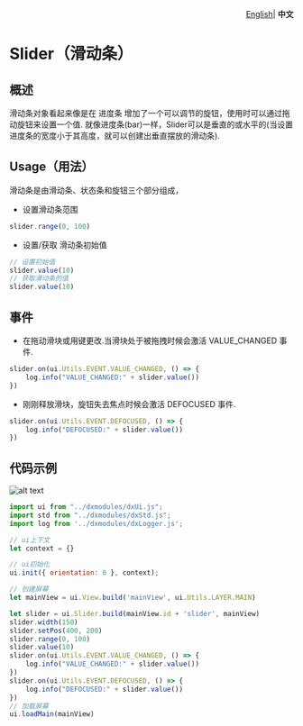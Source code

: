 <p align="right">
    <a href="./README.md">English</a>| <b>中文</b>
</p>


# Slider（滑动条）

## 概述

滑动条对象看起来像是在 进度条 增加了一个可以调节的旋钮，使用时可以通过拖动旋钮来设置一个值. 就像进度条(bar)一样，Slider可以是垂直的或水平的(当设置进度条的宽度小于其高度，就可以创建出垂直摆放的滑动条).

## Usage（用法）

滑动条是由滑动条、状态条和旋钮三个部分组成，

- 设置滑动条范围

```js
slider.range(0, 100)
```

- 设置/获取 滑动条初始值

```js
// 设置初始值
slider.value(10)
// 获取滑动条的值
slider.value(10)
```

## 事件

- 在拖动滑块或用键更改.当滑块处于被拖拽时候会激活 VALUE_CHANGED 事件.

```js
slider.on(ui.Utils.EVENT.VALUE_CHANGED, () => {
    log.info("VALUE_CHANGED:" + slider.value())
})
```

- 刚刚释放滑块，旋钮失去焦点时候会激活 DEFOCUSED 事件.

```js
slider.on(ui.Utils.EVENT.DEFOCUSED, () => {
    log.info("DEFOCUSED:" + slider.value())
})
```

## 代码示例

![alt text](slider.png)


```js
import ui from "../dxmodules/dxUi.js";
import std from "../dxmodules/dxStd.js";
import log from '../dxmodules/dxLogger.js';

// ui上下文
let context = {}

// ui初始化
ui.init({ orientation: 0 }, context);

// 创建屏幕
let mainView = ui.View.build('mainView', ui.Utils.LAYER.MAIN)

let slider = ui.Slider.build(mainView.id + 'slider', mainView)
slider.width(150)
slider.setPos(400, 200)
slider.range(0, 100)
slider.value(10)
slider.on(ui.Utils.EVENT.VALUE_CHANGED, () => {
    log.info("VALUE_CHANGED:" + slider.value())
})
slider.on(ui.Utils.EVENT.DEFOCUSED, () => {
    log.info("DEFOCUSED:" + slider.value())
})
// 加载屏幕
ui.loadMain(mainView)
```
